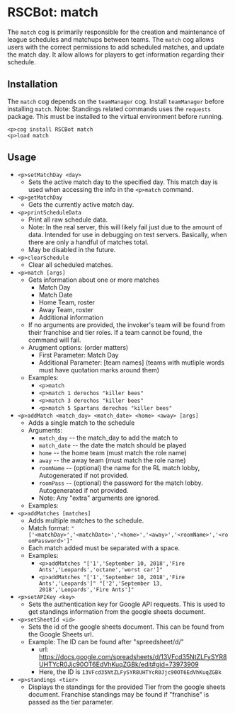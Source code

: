 # RSCBot: match

The `match` cog is primarily responsible for the creation and maintenance of league schedules and matchups between teams. The `match` cog allows users with the correct permissions to add scheduled matches, and update the match day. It allow allows for players to get information regarding their schedule.

## Installation

The `match` cog depends on the `teamManager` cog. Install `teamManager` before installing `match`. Note: Standings related commands uses the `requests` package. This must be installed to the virtual environment before running.

```
<p>cog install RSCBot match
<p>load match
```

## Usage

- `<p>setMatchDay <day>`
  - Sets the active match day to the specified day. This match day is used when accessing the info in the `<p>match` command.
- `<p>getMatchDay`
  - Gets the currently active match day.
- `<p>printScheduleData`
  - Print all raw schedule data.
  - Note: In the real server, this will likely fail just due to the amount of data. Intended for use in debugging on test servers. Basically, when there are only a handful of matches total.
  - May be disabled in the future.
- `<p>clearSchedule`
  - Clear all scheduled matches.
- `<p>match [args]`
  - Gets information about one or more matches
    - Match Day
    - Match Date
    - Home Team, roster
    - Away Team, roster
    - Additional information
  - If no arguments are provided, the invoker's team will be found from their franchise and tier roles. If a team cannot be found, the command will fail.
  - Arugment options: (order matters)
    - First Parameter: Match Day
    - Additional Parameter: [team names] (teams with mutliple words must have quotation marks around them)
  - Examples:
    - `<p>match`
    - `<p>match 1 derechos "killer bees"`
    - `<p>match 3 derechos "killer bees"`
    - `<p>match 5 Spartans derechos "killer bees"`
- `<p>addMatch <match_day> <match_date> <home> <away> [args]`
  - Adds a single match to the schedule
  - Arguments:
    - `match_day` -- the match_day to add the match to
    - `match_date` -- the date the match should be played
    - `home` -- the home team (must match the role name)
    - `away` -- the away team (must match the role name)
    - `roomName` -- (optional) the name for the RL match lobby, Autogenerated if not provided.
    - `roomPass` -- (optional) the password for the match lobby. Autogenerated if not provided.
    - Note: Any "extra" arguments are ignored.
  - Examples:
- `<p>addMatches [matches]`
  - Adds multiple matches to the schedule.
  - Match format: `"['<matchDay>','<matchDate>','<home>','<away>','<roomName>','<roomPassword>']"`
  - Each match added must be separated with a space.
  - Examples:
    - `<p>addMatches "['1','September 10, 2018','Fire Ants','Leopards','octane','worst car']"`
    - `<p>addMatches "['1','September 10, 2018','Fire Ants','Leopards']" "['2','September 13, 2018','Leopards','Fire Ants']"`
- `<p>setAPIKey <key>`
  - Sets the authentication key for Google API requests. This is used to get standings information from the google sheets document.
- `<p>setSheetId <id>`
  - Sets the id of the google sheets document. This can be found from the Google Sheets url.
  - Example: The ID can be found after "spreedsheet/d/"
    - url: https://docs.google.com/spreadsheets/d/13VFcd35NtZLFySYR8UHTYcR0Jjc90OT6EdVhKuqZGBk/edit#gid=73973909
    - Here, the ID is `13VFcd35NtZLFySYR8UHTYcR0Jjc90OT6EdVhKuqZGBk`
- `<p>standings <tier>`
  - Displays the standings for the provided Tier from the google sheets document. Franchise standings may be found if "franchise" is passed as the tier parameter.